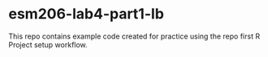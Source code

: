 # esm206-lab4-part1-lb
This repo contains example code created for practice using the repo first R Project setup workflow. 
